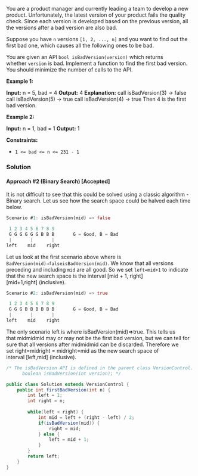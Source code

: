 You are a product manager and currently leading a team to develop a new product. Unfortunately, the latest version of your product fails the quality check. Since each version is developed based on the previous version, all the versions after a bad version are also bad.

Suppose you have `n` versions `[1, 2, ..., n]` and you want to find out the first bad one, which causes all the following ones to be bad.

You are given an API `bool isBadVersion(version)` which returns whether `version` is bad. Implement a function to find the first bad version. You should minimize the number of calls to the API.

**Example 1:**

**Input:** n = 5, bad = 4
**Output:** 4
**Explanation:**
call isBadVersion(3) -> false
call isBadVersion(5) -> true
call isBadVersion(4) -> true
Then 4 is the first bad version.

**Example 2:**

**Input:** n = 1, bad = 1
**Output:** 1

**Constraints:**

- `1 <= bad <= n <= 231 - 1`

### Solution

#### Approach #2 (Binary Search) [Accepted]

It is not difficult to see that this could be solved using a classic algorithm - Binary search. Let us see how the search space could be halved each time below.

```dart
Scenario #1: isBadVersion(mid) => false

 1 2 3 4 5 6 7 8 9
 G G G G G G B B B       G = Good, B = Bad
 |       |       |
left    mid    right
```

Let us look at the first scenario above where is `BadVersion(mid)⇒falseisBadVersion(mid)`. We know that all versions preceding and including `mid` are all good. So we set `left=mid+1` to indicate that the new search space is the interval [mid + 1, right][mid+1,right] (inclusive).

```dart
Scenario #2: isBadVersion(mid) => true

 1 2 3 4 5 6 7 8 9
 G G G B B B B B B       G = Good, B = Bad
 |       |       |
left    mid    right
```

The only scenario left is where isBadVersion(mid)⇒true. This tells us that midmidmid may or may not be the first bad version, but we can tell for sure that all versions after midmidmid can be discarded. Therefore we set right=midright = midright=mid as the new search space of interval [left,mid] (inclusive).

```java
/* The isBadVersion API is defined in the parent class VersionControl.
      boolean isBadVersion(int version); */

public class Solution extends VersionControl {
    public int firstBadVersion(int n) {
        int left = 1;
        int right = n;
        
        while(left < right) {
            int mid = left + (right - left) / 2;
            if(isBadVersion(mid)) {
                right = mid;
            } else {
                left = mid + 1;
            }            
        }
        return left;
    }
}
```